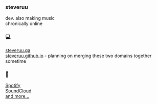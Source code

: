 ### steveruu
dev. also making music  
chronically online  

### 💻
[steveruu.ga](https://steveruu.ga)  
[steveruu.github.io](https://steveruu.github.io) - planning on merging these two domains together sometime  

### 🎵
[Spotify](https://sptfy.com/stxv)  
[SoundCloud](https://soundcloud.com/steveruu)  
[and more...](https://linktr.ee/steveruu)
